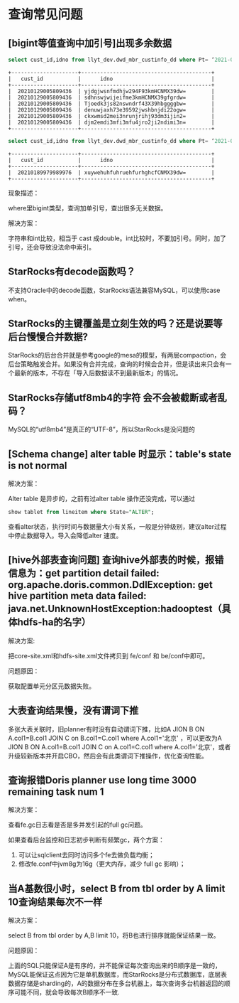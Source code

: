 # 查询常见问题

## [bigint等值查询中加引号]出现多余数据

```sql
select cust_id,idno from llyt_dev.dwd_mbr_custinfo_dd where Pt= ‘2021-06-30’ and cust_id = ‘20210129005809043707’ limit 10 offset 0;
```

```plain text
+---------------------+-----------------------------------------+
|   cust_id           |      idno                               |
+---------------------+-----------------------------------------+
|  20210129005809436  | yjdgjwsnfmdhjw294F93kmHCNMX39dw=        |
|  20210129005809436  | sdhnswjwijeifme3kmHCNMX39gfgrdw=        |
|  20210129005809436  | Tjoedk3js82nswndrf43X39hbggggbw=        |
|  20210129005809436  | denuwjaxh73e39592jwshbnjdi22ogw=        |
|  20210129005809436  | ckxwmsd2mei3nrunjrihj93dm3ijin2=        |
|  20210129005809436  | djm2emdi3mfi3mfu4jro2ji2ndimi3n=        |
+---------------------+-----------------------------------------+
```

```sql
select cust_id,idno from llyt_dev.dwd_mbr_custinfo_dd where Pt= ‘2021-06-30’ and cust_id = 20210129005809043707 limit 10 offset 0;
```

```plain text
+---------------------+-----------------------------------------+
|   cust_id           |      idno                               |
+---------------------+-----------------------------------------+
|  20210189979989976  | xuywehuhfuhruehfurhghcfCNMX39dw=        |
+---------------------+-----------------------------------------+
```

现象描述：

where里bigint类型，查询加单引号，查出很多无关数据。

解决方案：

字符串和int比较，相当于 cast 成double。int比较时，不要加引号。同时，加了引号，还会导致没法命中索引。

## StarRocks有decode函数吗？

不支持Oracle中的decode函数，StarRocks语法兼容MySQL，可以使用case when。

## StarRocks的主键覆盖是立刻生效的吗？还是说要等后台慢慢合并数据?

StarRocks的后台合并就是参考google的mesa的模型，有两层compaction，会后台策略触发合并。如果没有合并完成，查询的时候会合并，但是读出来只会有一个最新的版本，不存在「导入后数据读不到最新版本」的情况。

## StarRocks存储utf8mb4的字符 会不会被截断或者乱码？

MySQL的“utf8mb4”是真正的“UTF-8”，所以StarRocks是没问题的

## [Schema change] alter table 时显示：table's state is not normal

解决方案：

Alter table 是异步的，之前有过alter table 操作还没完成，可以通过

```sql
show tablet from lineitem where State="ALTER"; 
```

查看alter状态，执行时间与数据量大小有关系，一般是分钟级别，建议alter过程中停止数据导入。导入会降低alter 速度。

## [hive外部表查询问题] 查询hive外部表的时候，报错信息为：get partition detail failed: org.apache.doris.common.DdlException: get hive partition meta data failed: java.net.UnknownHostException:hadooptest（具体hdfs-ha的名字）

解决方案:

把core-site.xml和hdfs-site.xml文件拷贝到 fe/conf 和 be/conf中即可。

问题原因：

获取配置单元分区元数据失败。

## 大表查询结果慢，没有谓词下推

多张大表关联时，旧planner有时没有自动谓词下推，比如A JION B ON A.col1=B.col1 JOIN C on B.col1=C.col1 where A.col1='北京' ，可以更改为A JION B ON A.col1=B.col1 JOIN C on A.col1=C.col1 where A.col1='北京'，或者升级较新版本并开启CBO，然后会有此类谓词下推操作，优化查询性能。

## 查询报错Doris planner use long time 3000 remaining task num 1

解决方案：

查看fe.gc日志看是否是多并发引起的full gc问题。

如果查看后台监控和日志初步判断有频繁gc，两个方案：

  1. 可以让sqlclient去同时访问多个fe去做负载均衡；
  2. 修改fe.conf中jvm8g为16g（更大内存，减少 full gc 影响）；

## 当A基数很小时，select B from tbl order by A limit 10查询结果每次不一样

解决方案：

select B from tbl order by A,B limit 10，将B也进行排序就能保证结果一致。

问题原因：

上面的SQL只能保证A是有序的，并不能保证每次查询出来的B顺序是一致的，MySQL能保证这点因为它是单机数据库，而StarRocks是分布式数据库，底层表数据存储是sharding的，A的数据分布在多台机器上，每次查询多台机器返回的顺序可能不同，就会导致每次B顺序不一致.
